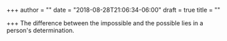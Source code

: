 +++
author = ""
date = "2018-08-28T21:06:34-06:00"
draft = true
title = ""

+++
The difference between the impossible and the possible lies in a person's determination.